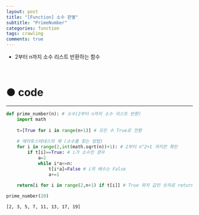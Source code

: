 ```yaml
---
layout: post
title: "[Function] 소수 판별"
subtitle: "PrimeNumber"
categories: function
tags: crawling
comments: true
---
```


* 2부터 n까지 소수 리스트 반환하는 함수

<br>

# ● code

***

```python
def prime_number(n): # 소수(2부터 n까지 소수 리스트 반환)
    import math
    
    t=[True for i in range(n+1)] # 모든 수 True로 전환
    
    # 에라토스테네스의 체 (소수를 찾는 방법)
    for i in range(2,int(math.sqrt(n))+1): # 2부터 n^2+1 까지만 확인
        if t[i]==True: # i가 소수인 경우
            a=2
            while i*a<=n:
                t[i*a]=False # i의 배수는 False
                a+=1
                
    return[i for i in range(2,n+1) if t[i]] # True 위치 값만 숫자로 return
```


```python
prime_number(20)
```




    [2, 3, 5, 7, 11, 13, 17, 19]


